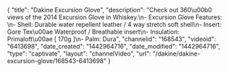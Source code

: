 {
    "title": "Dakine Excursion Glove",
    "description": "Check out 360\u00b0 views of the 2014 Excursion Glove in Whiskey.\n- Excursion Glove Features: \n- Shell: Durable water repellent leather \/ 4 way stretch soft shell\n- Insert: Gore Tex\u00ae Waterproof \/ Breathable insert\n- Insulation: Primaloft\u00ae [ 170g ]\n- Palm: Dura",
    "channelid": "168543",
    "videoid": "6413698",
    "date_created": "1442964716",
    "date_modified": "1442964716",
    "type": "captivate",
    "layout": "channelVideo",
    "url": "\/dakine\/dakine-excursion-glove\/168543-6413698"
}